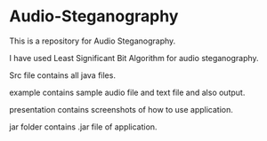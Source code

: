 # Audio-Steganography
This is a repository for Audio Steganography.

I have used Least Significant Bit Algorithm for audio steganography.

Src file contains all java files.

example contains sample audio file and text file and also output.

presentation contains screenshots of how to use application.

jar folder contains .jar file of application.
